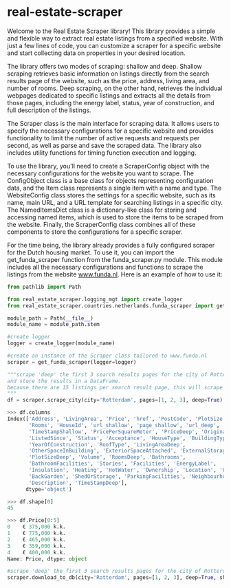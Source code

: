 # real-estate-scraper

Welcome to the Real Estate Scraper library! This library provides a simple and flexible way to extract real estate listings from a specified website. With just a few lines of code, you can customize a scraper for a specific website and start collecting data on properties in your desired location.

The library offers two modes of scraping: shallow and deep. Shallow scraping retrieves basic information on listings directly from the search results page of the website, such as the price, address, living area, and number of rooms. Deep scraping, on the other hand, retrieves the individual webpages dedicated to specific listings and extracts all the details from those pages, including the energy label, status, year of construction, and full description of the listings.

The Scraper class is the main interface for scraping data. It allows users to specify the necessary configurations for a specific website and provides functionality to limit the number of active requests and requests per second, as well as parse and save the scraped data. The library also includes utility functions for timing function execution and logging.

To use the library, you'll need to create a ScraperConfig object with the necessary configurations for the website you want to scrape. The ConfigObject class is a base class for objects representing configuration data, and the Item class represents a single item with a name and type. The WebsiteConfig class stores the settings for a specific website, such as its name, main URL, and a URL template for searching listings in a specific city. The NamedItemsDict class is a dictionary-like class for storing and accessing named items, which is used to store the items to be scraped from the website. Finally, the ScraperConfig class combines all of these components to store the configurations for a specific scraper.

For the time being, the library already provides a fully configured scraper for the Dutch housing market. To use it, you can import the get_funda_scraper function from the funda_scraper.py module. This module includes all the necessary configurations and functions to scrape the listings from the website www.funda.nl. Here is an example of how to use it:

```python
from pathlib import Path

from real_estate_scraper.logging_mgt import create_logger
from real_estate_scraper.countries.netherlands.funda_scraper import get_funda_scraper

module_path = Path(__file__)
module_name = module_path.stem

#create logger
logger = create_logger(module_name)

#create an instance of the Scraper class tailored to www.funda.nl
scraper = get_funda_scraper(logger=logger)

"""scrape 'deep' the first 3 search results pages for the city of Rotterdam, 
and store the results in a DataFrame.
because there are 15 listings per search result page, this will scrape 45 websites 
"""
df = scraper.scrape_city(city='Rotterdam', pages=[1, 2, 3], deep=True)

>>> df.columns
Index(['Address', 'LivingArea', 'Price', 'href', 'PostCode', 'PlotSize',
       'Rooms', 'HouseId', 'url_shallow', 'page_shallow', 'url_deep',
       'TimeStampShallow', 'PricePerSquareMeter', 'PriceDeep', 'OriginalPrice',
       'ListedSince', 'Status', 'Acceptance', 'HouseType', 'BuildingType',
       'YearOfConstruction', 'RoofType', 'LivingAreaDeep',
       'OtherSpaceInBuilding', 'ExteriorSpaceAttached', 'ExternalStorageSpace',
       'PlotSizeDeep', 'Volume', 'RoomsDeep', 'Bathrooms',
       'BathroomFacilities', 'Stories', 'Facilities', 'EnergyLabel',
       'Insulation', 'Heating', 'HotWater', 'Ownership', 'Location', 'Garden',
       'BackGarden', 'ShedOrStorage', 'ParkingFacilities', 'Neighbourhood',
       'Description', 'TimeStampDeep'],
      dtype='object')

>>> df.shape[0]
45

>>> df.Price[0:5]
0    € 375,000 k.k.
1    € 775,000 k.k.
2    € 465,000 k.k.
3    € 359,000 k.k.
4    € 400,000 k.k.
Name: Price, dtype: object

#scrape 'deep' the first 3 search results pages for the city of Rotterdam and store the results in a SQLite databse
scraper.download_to_db(city='Rotterdam', pages=[1, 2, 3], deep=True, shallow_pages_per_iteration=5)
```
